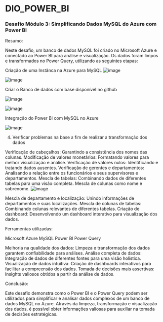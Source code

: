 # DIO_POWER_BI
### Desafio Módulo 3: Simplificando Dados MySQL do Azure com Power BI

Resumo:

Neste desafio, um banco de dados MySQL foi criado no Microsoft Azure e conectado ao Power BI para análise e visualização. Os dados foram limpos e transformados no Power Query, utilizando as seguintes etapas:

Criação de uma Instânca na Azure para MySQL
![image](https://github.com/alessandragalvaos/DIO_POWER_BI/assets/156546129/2ed2b8b3-f2e0-434e-967c-788e22572280)

![image](https://github.com/alessandragalvaos/DIO_POWER_BI/assets/156546129/23017a07-be13-46b6-8f18-81d95876c4d6)

Criar o Banco de dados com base disponível no github

![image](https://github.com/alessandragalvaos/DIO_POWER_BI/assets/156546129/05eed535-2935-42d4-b1d8-55f0b74514fe)

![image](https://github.com/alessandragalvaos/DIO_POWER_BI/assets/156546129/b7ac1edf-386c-4bae-9c11-08960216c38d)

Integração do Power BI com MySQL no Azure

![image](https://github.com/alessandragalvaos/DIO_POWER_BI/assets/156546129/40a3c709-c531-4b27-893d-54bb114eb6aa)


4. Verificar problemas na base a fim de realizar a transformação dos dados



Verificação de cabeçalhos: Garantindo a consistência dos nomes das colunas.
Modificação de valores monetários: Formatando valores para melhor visualização e análise.
Verificação de valores nulos: Identificando e tratando dados ausentes.
Verificação de gerentes e departamentos: Analisando a relação entre os funcionários e seus supervisores e departamentos.
Mescla de tabelas: Combinando dados de diferentes tabelas para uma visão completa.
Mescla de colunas como nome e sobrenome.
![image](https://github.com/alessandragalvaos/DIO_POWER_BI/assets/156546129/b3f6d0db-ffa9-447f-b9b7-4f3ef149f0f2)

Mescla de departamento e localização: Unindo informações de departamentos e suas localizações.
Mescla de colunas de tabelas: Combinando colunas relevantes de diferentes tabelas.
Criação de dashboard: Desenvolvendo um dashboard interativo para visualização dos dados.

Ferramentas utilizadas:

Microsoft Azure
MySQL
Power BI
Power Query



Melhoria na qualidade dos dados: Limpeza e transformação dos dados garantem confiabilidade para análises.
Análise completa de dados: Integração de dados de diferentes fontes para uma visão holística.
Visualização de dados intuitiva: Criação de dashboards interativos para facilitar a compreensão dos dados.
Tomada de decisões mais assertivas: Insights valiosos obtidos a partir da análise de dados.

Conclusão:

Este desafio demonstra como o Power BI e o Power Query podem ser utilizados para simplificar e analisar dados complexos de um banco de dados MySQL no Azure. Através da limpeza, transformação e visualização dos dados, é possível obter informações valiosas para auxiliar na tomada de decisões estratégicas.
